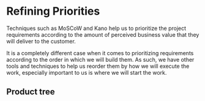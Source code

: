 # Refining Priorities
Techniques such as MoSCoW and Kano help us to prioritize the project requirements according to the amount of perceived business value that they will deliver to the customer.

It is a completely different case when it comes to prioritizing requirements according to the order in which we will build them. As such, we have other tools and techniques to help us reorder them by how we will execute the work, especially important to us is where we will start the work.

## Product tree

